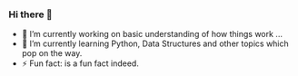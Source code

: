 ### Hi there 👋

- 🔭 I’m currently working on basic understanding of how things work ... 
- 🌱 I’m currently learning Python, Data Structures and other topics which pop on the way.
- ⚡ Fun fact: is a fun fact indeed.

